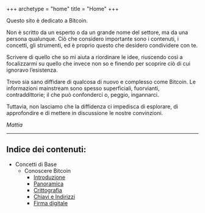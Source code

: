 +++
archetype = "home"
title = "Home"
+++

Questo sito è dedicato a Bitcoin.

Non è scritto da un esperto o da un grande nome del settore, ma da una persona qualunque. Ciò che considero importante sono i contenuti, i concetti, gli strumenti, ed è proprio questo che desidero condividere con te.

Scrivere di quello che so mi aiuta a riordinare le idee, riuscendo così a focalizzarmi su quello che invece non so e finendo per scoprire ciò di cui ignoravo l’esistenza.

Trovo sia sano diffidare di qualcosa di nuovo e complesso come Bitcoin. Le informazioni mainstream sono spesso superficiali, fuorvianti, contraddittorie; il che può confonderci o, peggio, ingannarci.

Tuttavia, non lasciamo che la diffidenza ci impedisca di esplorare, di approfondire e di mettere in discussione le nostre convinzioni.

_Mattia_


---

## Indice dei contenuti:

- Concetti di Base
	- Conoscere Bitcoin
		- [Introduzione](https://bitcoin-relearn.github.io/www/1_conoscere/1_conoscere_bitcoin/1_introduzione/index.html)
		- [Panoramica](https://bitcoin-relearn.github.io/www/1_conoscere/1_conoscere_bitcoin/2_panoramica/index.html)
		- [Crittografia](https://bitcoin-relearn.github.io/www/1_conoscere/1_conoscere_bitcoin/3_crittografia/index.html)
		- [Chiavi e Indirizzi](https://bitcoin-relearn.github.io/www/1_conoscere/1_conoscere_bitcoin/4_chiavi_e_indirizzi/index.html)
		- [Firma digitale](https://bitcoin-relearn.github.io/www/1_conoscere/1_conoscere_bitcoin/5_firma_digitale/index.html)